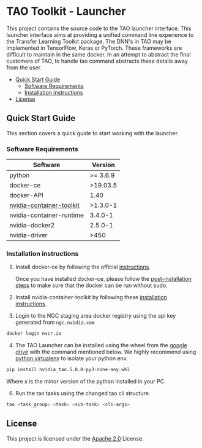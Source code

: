 # TAO Toolkit - Launcher

This project contains the source code to the TAO launcher interface. This launcher interface aims at providing a unified command line experience to the Transfer Learning Toolkit package.
The DNN's in TAO may be implemented in TensorFlow, Keras or PyTorch. These frameworks are difficult to maintain in the same docker. In an attempt to abstract the final customers of TAO, to handle tao command abstracts these details away from the user.

- [Quick Start Guide](#quick-start-guide)
  - [Software Requirements](#software-requirements)
  - [Installation instructions](#installation-instructions)
- [License](#license)

## Quick Start Guide <a name="quick_start_guide"></a>

This section covers a quick guide to start working with the launcher.

### Software Requirements <a name="software_requirements"></a>

| Software | Version |
| ---- | ------- |
| python | >= 3.6.9 |
| docker-ce | >19.03.5 |
| docker-API | 1.40 |
| [nvidia-container-toolkit](https://docs.nvidia.com/datacenter/cloud-native/container-toolkit/overview.html)| >1.3.0-1 |
| nvidia-container-runtime | 3.4.0-1 |
| nvidia-docker2 | 2.5.0-1 |
| nvidia-driver | >450 |

### Installation instructions <a name="installation_instructions"></a>

1. Install docker-ce by following the official [instructions](https://docs.docker.com/engine/install/).

   Once you have installed docker-ce, please follow the [post-installation steps](https://docs.docker.com/engine/install/linux-postinstall/) to make sure that the docker can be run without sudo.

2. Install nvidia-container-toolkit by following these [installation instructions](https://docs.nvidia.com/datacenter/cloud-native/container-toolkit/install-guide.html).

3. Login to the NGC staging area docker registry using the api key generated from `ngc.nvidia.com`

```sh
docker login nvcr.io
```

4. The TAO Launcher can be installed using the wheel from the [google drive](https://drive.google.com/drive/u/1/folders/1-r-Tq6vgyVnb1YsZppteCu9M-zss0Xcs) 
with the command mentioned below. We highly recommend using [python virtualenv](https://python-guide-cn.readthedocs.io/en/latest/dev/virtualenvs.html) to isolate your python env.

```sh
pip install nvidia_tao.5.0.0-py3-none-any.whl
```

  Where x is the minor version of the python installed in your PC.

6. Run the tao tasks using the changed tao cli structure.

```sh
tao <task_group> <task> <sub-task> <cli-args>
```

## <a name='license'></a>License

This project is licensed under the [Apache 2.0](./LICENSE) License.
